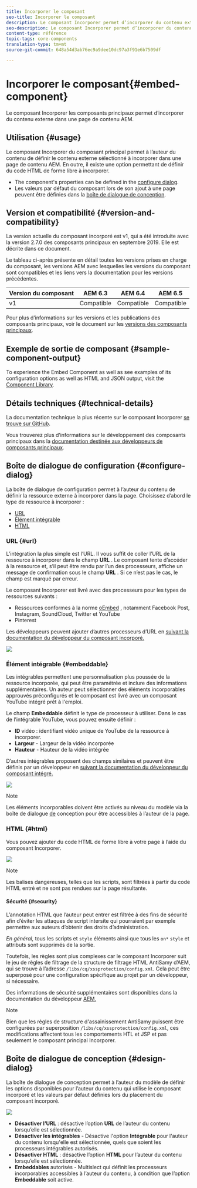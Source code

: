 ```yaml
---
title: Incorporer le composant
seo-title: Incorporer le composant
description: Le composant Incorporer permet d’incorporer du contenu externe dans une page de contenu AEM.
seo-description: Le composant Incorporer permet d’incorporer du contenu externe dans une page de contenu AEM.
content-type: référence
topic-tags: core-components
translation-type: tm+mt
source-git-commit: 648a54d3ab76ec9a9dee10dc97a3f91e6b7509df

---
```



# Incorporer le composant{#embed-component}

Le composant Incorporer les composants principaux permet d’incorporer du contenu externe dans une page de contenu AEM.

## Utilisation {#usage}

Le composant Incorporer du composant principal permet à l’auteur du contenu de définir le contenu externe sélectionné à incorporer dans une page de contenu AEM. En outre, il existe une option permettant de définir du code HTML de forme libre à incorporer.

* The component's properties can be defined in the [configure dialog](#configure-dialog).
* Les valeurs par défaut du composant lors de son ajout à une page peuvent être définies dans la [boîte de dialogue de conception](#design-dialog).

## Version et compatibilité {#version-and-compatibility}

La version actuelle du composant incorporé est v1, qui a été introduite avec la version 2.7.0 des composants principaux en septembre 2019. Elle est décrite dans ce document.

Le tableau ci-après présente en détail toutes les versions prises en charge du composant, les versions AEM avec lesquelles les versions du composant sont compatibles et les liens vers la documentation pour les versions précédentes.

| Version du composant | AEM 6.3 | AEM 6.4 | AEM 6.5 |
|--- |--- |--- |---|
| v1 | Compatible | Compatible | Compatible |

Pour plus d’informations sur les versions et les publications des composants principaux, voir le document sur les [versions des composants principaux](versions.md).

## Exemple de sortie de composant {#sample-component-output}

To experience the Embed Component as well as see examples of its configuration options as well as HTML and JSON output, visit the [Component Library](http://opensource.adobe.com/aem-core-wcm-components/library/embed.html).

## Détails techniques {#technical-details}

La documentation technique la plus récente sur le composant Incorporer [se trouve sur GitHub](https://github.com/adobe/aem-core-wcm-components/tree/master/content/src/content/jcr_root/apps/core/wcm/components/embed/v1/embed).

Vous trouverez plus d’informations sur le développement des composants principaux dans la [documentation destinée aux développeurs de composants principaux](developing.md).

## Boîte de dialogue de configuration {#configure-dialog}

La boîte de dialogue de configuration permet à l’auteur du contenu de définir la ressource externe à incorporer dans la page. Choisissez d’abord le type de ressource à incorporer :

* [URL](#url)
* [Élément intégrable](#embeddable)
* [HTML](#html)

### URL {#url}

L’intégration la plus simple est l’URL. Il vous suffit de coller l’URL de la ressource à incorporer dans le champ **URL** . Le composant tente d’accéder à la ressource et, s’il peut être rendu par l’un des processeurs, affiche un message de confirmation sous le champ **URL** . Si ce n’est pas le cas, le champ est marqué par erreur.

Le composant Incorporer est livré avec des processeurs pour les types de ressources suivants :

* Ressources conformes à la norme [oEmbed](https://oembed.com/) , notamment Facebook Post, Instagram, SoundCloud, Twitter et YouTube
* Pinterest

Les développeurs peuvent ajouter d’autres processeurs d’URL en [suivant la documentation du développeur du composant incorporé.](https://github.com/adobe/aem-core-wcm-components/tree/master/content/src/content/jcr_root/apps/core/wcm/components/embed/v1/embed#extending-the-embed-component)

![](assets/screen-shot-2019-09-25-10.08.29.png)

### Élément intégrable {#embeddable}

Les intégrables permettent une personnalisation plus poussée de la ressource incorporée, qui peut être paramétrée et inclure des informations supplémentaires. Un auteur peut sélectionner des éléments incorporables approuvés préconfigurés et le composant est livré avec un composant YouTube intégré prêt à l'emploi.

Le champ **Embeddable** définit le type de processeur à utiliser. Dans le cas de l’intégrable YouTube, vous pouvez ensuite définir :

* **ID** vidéo : identifiant vidéo unique de YouTube de la ressource à incorporer.
* **Largeur** - Largeur de la vidéo incorporée
* **Hauteur** - Hauteur de la vidéo intégrée

D’autres intégrables proposent des champs similaires et peuvent être définis par un développeur en [suivant la documentation du développeur du composant intégré.](https://github.com/adobe/aem-core-wcm-components/tree/master/content/src/content/jcr_root/apps/core/wcm/components/embed/v1/embed#extending-the-embed-component)

![](assets/screen-shot-2019-09-25-10.15.00.png)

>[!NOTE]
>Les éléments incorporables doivent être activés au niveau du modèle via la boîte de dialogue [de](#design-dialog) conception pour être accessibles à l’auteur de la page.

### HTML {#html}

Vous pouvez ajouter du code HTML de forme libre à votre page à l’aide du composant Incorporer.

![](assets/screen-shot-2019-09-25-10.20.00.png)

>[!NOTE]
>Les balises dangereuses, telles que les scripts, sont filtrées à partir du code HTML entré et ne sont pas rendues sur la page résultante.

#### Sécurité {#security}

L’annotation HTML que l’auteur peut entrer est filtrée à des fins de sécurité afin d’éviter les attaques de script intersite qui pourraient par exemple permettre aux auteurs d’obtenir des droits d’administration.

*En général,* tous les scripts et `style` éléments ainsi que tous les `on*` `style` et attributs sont supprimés de la sortie.

Toutefois, les règles sont plus complexes car le composant Incorporer suit le jeu de règles de filtrage de la structure de filtrage HTML AntiSamy d’AEM, qui se trouve à l’adresse `/libs/cq/xssprotection/config.xml`. Cela peut être superposé pour une configuration spécifique au projet par un développeur, si nécessaire.

Des informations de sécurité supplémentaires sont disponibles dans la documentation du développeur [AEM.](https://helpx.adobe.com/experience-manager/6-5/sites/developing/using/security.html)

>[!NOTE]
>Bien que les règles de structure d'assainissement AntiSamy puissent être configurées par superposition `/libs/cq/xssprotection/config.xml`, ces modifications affectent tous les comportements HTL et JSP et pas seulement le composant principal Incorporer.

## Boîte de dialogue de conception {#design-dialog}

La boîte de dialogue de conception permet à l’auteur du modèle de définir les options disponibles pour l’auteur du contenu qui utilise le composant incorporé et les valeurs par défaut définies lors du placement du composant incorporé.

![](assets/screen-shot-2019-09-25-10.25.28.png)

* **Désactiver l’URL** : désactive l’option **URL** de l’auteur du contenu lorsqu’elle est sélectionnée.
* **Désactiver les intégrables** - Désactive l'option **Intégrable** pour l'auteur du contenu lorsqu'elle est sélectionnée, quels que soient les processeurs intégrables autorisés.
* **Désactiver HTML** : désactive l’option **HTML** pour l’auteur du contenu lorsqu’elle est sélectionnée.
* **Embeddables** autorisés - Multislect qui définit les processeurs incorporables accessibles à l’auteur du contenu, à condition que l’option **Embeddable** soit active.

